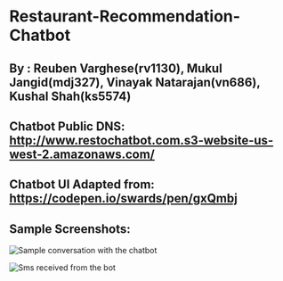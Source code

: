 # Restaurant-Recommendation-Chatbot

## By : Reuben Varghese(rv1130), Mukul Jangid(mdj327), Vinayak Natarajan(vn686), Kushal Shah(ks5574)

## Chatbot Public DNS: http://www.restochatbot.com.s3-website-us-west-2.amazonaws.com/

## Chatbot UI Adapted from: https://codepen.io/swards/pen/gxQmbj

## Sample Screenshots:

![Sample conversation with the chatbot](https://i.imgur.com/pqggzJh.png)

![Sms received from the bot](https://i.imgur.com/iYOTQEv.jpg)
